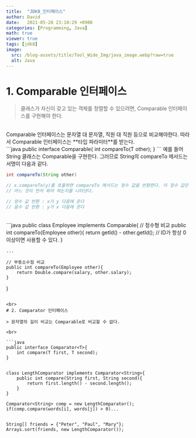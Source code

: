 ```yaml
---
title:  "JDK8_인터페이스"
author: David
date:   2021-05-28 23:10:29 +0900
categories: [Programming, Java]
math: true
viewer: true
tags: [jdk8]
image:
  src: /blog-assets/title/Tool_Wide_Img/java_image.webp?raw=true
  alt: Java
---
```


# 1. Comparable 인터페이스
> 클래스가 자신이 갖고 있는 객체를 정렬할 수 있으려면, Comparable 인터페이스를 구현해야 한다.  
<br>
Comparable 인터페이스는 문자열 대 문자열, 직원 대 직원 등으로 비교해야한다.
따라서 Comparable 인터페이스는 **타입 파라미터**를 받는다.  

<br>
```java
public interface Comparable<T>{
    int compareTo(T other);
}
```
예를 들어 String 클래스는 Comparable<String>을 구현한다. 그러므로 String의 compareTo 메서드는 서명이 다음과 같다.

```java
int compareTo(String other)

// x.compareTo(y)를 호출하면 compareTo 메서드는 정수 값을 반환한다. 이 정수 값은 x와 y 중  
// 어느 것이 먼저 와야 하는지를 나타낸다.

// 양수 값 반환 : x가 y 다음에 온다
// 음수 값 반환 : y가 x 다음에 온다
```
<br>
```java
public class Employee implements Comparable<Employee>{
    // 정수형 비교
    public int compareTo(Employee other){
        return getId() - other.getId(); // ID가 항상 0 이상이면 사용할 수 있다.
    }
    
    ...

    // 부동소수점 비교
    public int compareTo(Employee other){
        return Double.compare(salary, other.salary);
    }
}
```

<br>
# 2. Comparator 인터페이스

> 문자열의 길이 비교는 Comparable로 비교할 수 없다.

<br>

```java
public interface Comparator<T>{
    int compare(T first, T second);
}


class LengthComparator implements Comparator<String>{
    public int compare(String first, String second){
        return first.length() - second.length();
    }
}

Comparator<String> comp = new LengthComparator();
if(comp.compare(words[i], words[j]) > 0)...


String[] friends = {"Peter", "Paul", "Mary"};
Arrays.sort(friends, new LengthComparator());
```

<br>


  
